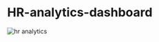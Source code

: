 # HR-analytics-dashboard

![hr analytics](https://github.com/vedantsawant1318/HR-analytics-dashboard/assets/148067375/43a077bf-c198-4083-9a81-ff106a94d69e)

